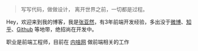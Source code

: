 > 写写代码，做做设计，
> 离开世界之前，一切都是过程。

Hey，欢迎来到我的博客，我是[张亚然](http://www.zhangyaran.cn/zhangYaRanFunday.github.io?_blank)，有3年前端开发经验，多出没于[微博](https://weibo.com/u/5138674825)、[知乎](https://www.zhihu.com/people/xiang-zhi-yu-shen-dong)、[Github](https://github.com/zhangYaRan/) 等地带，绝招尚在开发中。

职业是前端工程师，目前在 [内啥网](https://www.neisha.cc/) 做前端相关的工作

